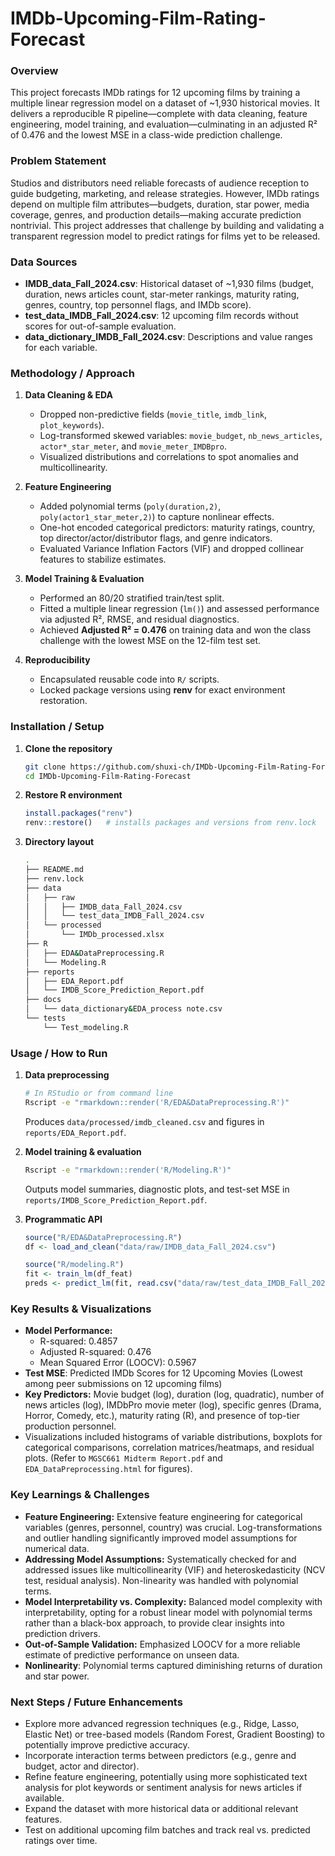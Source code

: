 # IMDb-Upcoming-Film-Rating-Forecast
### Overview

This project forecasts IMDb ratings for 12 upcoming films by training a multiple linear regression model on a dataset of \~1,930 historical movies. It delivers a reproducible R pipeline—complete with data cleaning, feature engineering, model training, and evaluation—culminating in an adjusted R² of 0.476 and the lowest MSE in a class-wide prediction challenge.

### Problem Statement

Studios and distributors need reliable forecasts of audience reception to guide budgeting, marketing, and release strategies. However, IMDb ratings depend on multiple film attributes—budgets, duration, star power, media coverage, genres, and production details—making accurate prediction nontrivial. This project addresses that challenge by building and validating a transparent regression model to predict ratings for films yet to be released.

### Data Sources

* **IMDB\_data\_Fall\_2024.csv**: Historical dataset of \~1,930 films (budget, duration, news articles count, star-meter rankings, maturity rating, genres, country, top personnel flags, and IMDb score).
* **test\_data\_IMDB\_Fall\_2024.csv**: 12 upcoming film records without scores for out-of-sample evaluation.
* **data\_dictionary\_IMDB\_Fall\_2024.csv**: Descriptions and value ranges for each variable.

### Methodology / Approach

1. **Data Cleaning & EDA**

   * Dropped non-predictive fields (`movie_title`, `imdb_link`, `plot_keywords`).
   * Log-transformed skewed variables: `movie_budget`, `nb_news_articles`, `actor*_star_meter`, and `movie_meter_IMDBpro`.
   * Visualized distributions and correlations to spot anomalies and multicollinearity.
2. **Feature Engineering**

   * Added polynomial terms (`poly(duration,2)`, `poly(actor1_star_meter,2)`) to capture nonlinear effects.
   * One-hot encoded categorical predictors: maturity ratings, country, top director/actor/distributor flags, and genre indicators.
   * Evaluated Variance Inflation Factors (VIF) and dropped collinear features to stabilize estimates.
3. **Model Training & Evaluation**

   * Performed an 80/20 stratified train/test split.
   * Fitted a multiple linear regression (`lm()`) and assessed performance via adjusted R², RMSE, and residual diagnostics.
   * Achieved **Adjusted R² = 0.476** on training data and won the class challenge with the lowest MSE on the 12-film test set.
4. **Reproducibility**

   * Encapsulated reusable code into `R/` scripts.
   * Locked package versions using **renv** for exact environment restoration.

### Installation / Setup

1. **Clone the repository**

   ```bash
   git clone https://github.com/shuxi-ch/IMDb-Upcoming-Film-Rating-Forecast.git
   cd IMDb-Upcoming-Film-Rating-Forecast
   ```
2. **Restore R environment**

   ```r
   install.packages("renv")
   renv::restore()   # installs packages and versions from renv.lock
   ```
3. **Directory layout**

   ```bash
   .
   ├── README.md
   ├── renv.lock
   ├── data
   │   ├── raw
   │   │   ├── IMDB_data_Fall_2024.csv
   │   │   └── test_data_IMDB_Fall_2024.csv
   │   └── processed
   │       └── IMDb_processed.xlsx
   ├── R                          
   │   ├── EDA&DataPreprocessing.R                 
   │   └── Modeling.R                
   ├── reports
   │   ├── EDA_Report.pdf  
   │   └── IMDB_Score_Prediction_Report.pdf
   ├── docs
   │   └── data_dictionary&EDA_process note.csv
   └── tests
       └── Test_modeling.R 
   ```

### Usage / How to Run

1. **Data preprocessing**

   ```bash
   # In RStudio or from command line
   Rscript -e "rmarkdown::render('R/EDA&DataPreprocessing.R')"
   ```

   Produces `data/processed/imdb_cleaned.csv` and figures in `reports/EDA_Report.pdf`.
2. **Model training & evaluation**

   ```bash
   Rscript -e "rmarkdown::render('R/Modeling.R')"
   ```

   Outputs model summaries, diagnostic plots, and test-set MSE in `reports/IMDB_Score_Prediction_Report.pdf`.
3. **Programmatic API**

   ```r
   source("R/EDA&DataPreprocessing.R")
   df <- load_and_clean("data/raw/IMDB_data_Fall_2024.csv")

   source("R/modeling.R")
   fit <- train_lm(df_feat)
   preds <- predict_lm(fit, read.csv("data/raw/test_data_IMDB_Fall_2024.csv"))
   ```
### Key Results & Visualizations
*   **Model Performance:**
    *   R-squared: 0.4857
    *   Adjusted R-squared: 0.476
    *   Mean Squared Error (LOOCV): 0.5967
*   **Test MSE**: Predicted IMDb Scores for 12 Upcoming Movies (Lowest among peer submissions on 12 upcoming films)
*   **Key Predictors:** Movie budget (log), duration (log, quadratic), number of news articles (log), IMDbPro movie meter (log), specific genres (Drama, Horror, Comedy, etc.), maturity rating (R), and presence of top-tier production personnel.
*   Visualizations included histograms of variable distributions, boxplots for categorical comparisons, correlation matrices/heatmaps, and residual plots. (Refer to `MGSC661 Midterm Report.pdf` and `EDA_DataPreprocessing.html` for figures).

### Key Learnings & Challenges

* **Feature Engineering:** Extensive feature engineering for categorical variables (genres, personnel, country) was crucial. Log-transformations and outlier handling significantly improved model assumptions for numerical data.
* **Addressing Model Assumptions:** Systematically checked for and addressed issues like multicollinearity (VIF) and heteroskedasticity (NCV test, residual analysis). Non-linearity was handled with polynomial terms.
* **Model Interpretability vs. Complexity:** Balanced model complexity with interpretability, opting for a robust linear model with polynomial terms rather than a black-box approach, to provide clear insights into prediction drivers.
* **Out-of-Sample Validation:** Emphasized LOOCV for a more reliable estimate of predictive performance on unseen data.
* **Nonlinearity**: Polynomial terms captured diminishing returns of duration and star power.

### Next Steps / Future Enhancements

*   Explore more advanced regression techniques (e.g., Ridge, Lasso, Elastic Net) or tree-based models (Random Forest, Gradient Boosting) to potentially improve predictive accuracy.
*   Incorporate interaction terms between predictors (e.g., genre and budget, actor and director).
*   Refine feature engineering, potentially using more sophisticated text analysis for plot keywords or sentiment analysis for news articles if available.
*   Expand the dataset with more historical data or additional relevant features.
*   Test on additional upcoming film batches and track real vs. predicted ratings over time.
